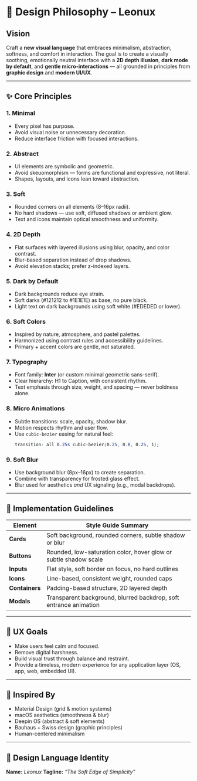 # 🧠 Design Philosophy – Leonux

## Vision

Craft a **new visual language** that embraces minimalism, abstraction, softness, and comfort in interaction. The goal is to create a visually soothing, emotionally neutral interface with a **2D depth illusion**, **dark mode by default**, and **gentle micro-interactions** — all grounded in principles from **graphic design** and **modern UI/UX**.

---

## ✨ Core Principles

### 1. **Minimal**
- Every pixel has purpose.
- Avoid visual noise or unnecessary decoration.
- Reduce interface friction with focused interactions.

### 2. **Abstract**
- UI elements are symbolic and geometric.
- Avoid skeuomorphism — forms are functional and expressive, not literal.
- Shapes, layouts, and icons lean toward abstraction.

### 3. **Soft**
- Rounded corners on all elements (8–16px radii).
- No hard shadows — use soft, diffused shadows or ambient glow.
- Text and icons maintain optical smoothness and uniformity.

### 4. **2D Depth**
- Flat surfaces with layered illusions using blur, opacity, and color contrast.
- Blur-based separation instead of drop shadows.
- Avoid elevation stacks; prefer z-indexed layers.

### 5. **Dark by Default**
- Dark backgrounds reduce eye strain.
- Soft darks (#121212 to #1E1E1E) as base, no pure black.
- Light text on dark backgrounds using soft white (#EDEDED or lower).

### 6. **Soft Colors**
- Inspired by nature, atmosphere, and pastel palettes.
- Harmonized using contrast rules and accessibility guidelines.
- Primary + accent colors are gentle, not saturated.

### 7. **Typography**
- Font family: **Inter** (or custom minimal geometric sans-serif).
- Clear hierarchy: H1 to Caption, with consistent rhythm.
- Text emphasis through size, weight, and spacing — never boldness alone.

### 8. **Micro Animations**
- Subtle transitions: scale, opacity, shadow blur.
- Motion respects rhythm and user flow.
- Use `cubic-bezier` easing for natural feel:
  ```css
  transition: all 0.25s cubic-bezier(0.25, 0.8, 0.25, 1);
  ```

### 9. **Soft Blur**

* Use background blur (8px–16px) to create separation.
* Combine with transparency for frosted glass effect.
* Blur used for aesthetics *and* UX signaling (e.g., modal backdrops).

---

## 🔧 Implementation Guidelines

| Element        | Style Guide Summary                                               |
| -------------- | ----------------------------------------------------------------- |
| **Cards**      | Soft background, rounded corners, subtle shadow or blur           |
| **Buttons**    | Rounded, low-saturation color, hover glow or subtle shadow scale  |
| **Inputs**     | Flat style, soft border on focus, no hard outlines                |
| **Icons**      | Line-based, consistent weight, rounded caps                       |
| **Containers** | Padding-based structure, 2D layered depth                         |
| **Modals**     | Transparent background, blurred backdrop, soft entrance animation |

---

## 🎯 UX Goals

* Make users feel calm and focused.
* Remove digital harshness.
* Build visual trust through balance and restraint.
* Provide a timeless, modern experience for any application layer (OS, app, web, embedded UI).

---

## 🌌 Inspired By

* Material Design (grid & motion systems)
* macOS aesthetics (smoothness & blur)
* Deepin OS (abstract & soft elements)
* Bauhaus + Swiss design (graphic principles)
* Human-centered minimalism

---

## 🪪 Design Language Identity

**Name:** *Leonux*
**Tagline:** *“The Soft Edge of Simplicity”*
